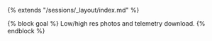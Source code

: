 {% extends "/sessions/_layout/index.md" %}

{% block goal %}
Low/high res photos and telemetry download.
{% endblock %}
